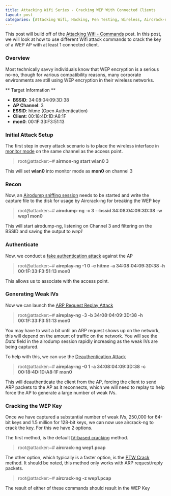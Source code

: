 ```yaml
---
title: Attacking Wifi Series - Cracking WEP With Connected Clients
layout: post
categories: [Attacking Wifi, Hacking, Pen Testing, Wireless, Aircrack-ng, WEP]
---
```


This post will build off of the [Attacking Wifi - Commands](https://lesperance.io/attacking-wifi-commands) post.  In this post, we will look at how to use different Wifi attack commands to crack the key of a WEP AP with at least 1 connected client.

### Overview

Most technically savvy individuals know that WEP encryption is a serious no-no, though for various compatibility reasons, many corporate environments are still using WEP encryption in their wireless networks. 

** Target Information **
* **BSSID**: 34:08:04:09:3D:38
* **AP Channel**: 3
* **ESSID**: hitme (Open Authentication)
* **Client**: 00:18:4D:1D:A8:1F
* **mon0**: 00:1F:33:F3:51:13

### Initial Attack Setup

The first step in every attack scenario is to place the wireless interface in [monitor mode](https://lesperance.io/attacking-wifi-commands#monitor-mode) on the same channel as the access point.

> root@attacker:~# **airmon-ng start wlan0 3**

This will set **wlan0** into monitor mode as **mon0** on channel 3

### Recon

Now, an [Airodump sniffing session](https://lesperance.io/attacking-wifi-commands#scanning-networks) needs to be started and write the capture file to the disk for usage by Aircrack-ng for breaking the WEP key

> root@attacker:~# **airodump-ng -c 3 --bssid 34:08:04:09:3D:38 -w wep1 mon0**

This will start airodump-ng, listening on Channel 3 and filtering on the BSSID and saving the output to *wep1*

### Authenticate

Now, we conduct a [fake authentication attack](https://lesperance.io/attacking-wifi-commands#fake-authentication) against the AP

> root@attacker:~# **aireplay-ng -1 0 -e hitme -a 34:08:04:09:3D:38 -h 00:1F:33:F3:51:13 mon0**

This allows us to associate with the access point.

### Generating Weak IVs

Now we can launch the [ARP Request Replay Attack](https://lesperance.io/attacking-wifi-commands#arp-request-replay-attack)

> root@attacker:~# **aireplay-ng -3 -b 34:08:04:09:3D:38 -h 00:1F:33:F3:51:13 mon0**

You may have to wait a bit until an ARP request shows up on the network, this will depend on the amount of traffic on the network.  You will see the *Data* field in the airodump session rapidly increasing as the weak IVs are being captured.

To help with this, we can use the [Deauthentication Attack](https://lesperance.io/attacking-wifi-commands#deauthentication-attack)

> root@attacker:~# **aireplay-ng -0 1 -a 34:08:04:09:3D:38 -c 00:18:4D:1D:A8:1F mon0**

This will deauthenticate the client from the AP, forcing the client to send ARP packets to the AP as it reconnects, which we will need to replay to help force the AP to generate a large number of weak IVs.

### Cracking the WEP Key

Once we have captured a substantial number of weak IVs, 250,000 for 64-bit keys and 1.5 million for 128-bit keys, we can now use aircrack-ng to crack the key.  For this we have 2 options.

The first method, is the default [IV-based cracking](https://lesperance.io/attacking-wifi-commands#iv-based-crack) method.

> root@attacker:~# **aircrack-ng wep1.pcap**

The other option, which typically is a faster option, is the [PTW Crack](https://lesperance.io/attaking-wifi-commands#ptw-based-crack) method.  It should be noted, this method only works with ARP request/reply packets.

> root@attacker:~# **aircrack-ng -z wep1.pcap**

The result of either of these commands should result in the WEP Key




